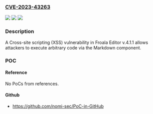 ### [CVE-2023-43263](https://cve.mitre.org/cgi-bin/cvename.cgi?name=CVE-2023-43263)
![](https://img.shields.io/static/v1?label=Product&message=n%2Fa&color=blue)
![](https://img.shields.io/static/v1?label=Version&message=n%2Fa&color=blue)
![](https://img.shields.io/static/v1?label=Vulnerability&message=n%2Fa&color=brighgreen)

### Description

A Cross-site scripting (XSS) vulnerability in Froala Editor v.4.1.1 allows attackers to execute arbitrary code via the Markdown component.

### POC

#### Reference
No PoCs from references.

#### Github
- https://github.com/nomi-sec/PoC-in-GitHub

